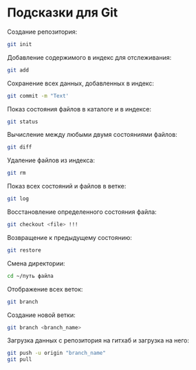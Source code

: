 # Подсказки для Git

Создание репозитория:
```sh
git init
```

Добавление содержимого в индекс для отслеживания:
```sh
git add
```

Сохранение всех данных, добавленных в индекс:
```sh
git commit -m "Text'
```
Показ состояния файлов в каталоге и в индексе:
```sh
git status
```

Вычисление между любыми двумя состояниями файлов:
```sh
git diff
```
Удаление файлов из индекса:
```sh
git rm
```
Показ всех состояний и файлов в ветке:
```sh
git log
```
Восстановление определенного состояния файла:
```sh
git checkout <file> !!!
```
Возвращение к предыдущему состоянию:
```sh
git restore
```
Смена директории:
```sh
cd ~/путь файла
```
Отображение всех веток:
```sh
git branch
```
Создание новой ветки:
```sh
git branch <branch_name>
```
Загрузка данных с репозитория на гитхаб и загрузка на него:
```sh
git push -u origin "branch_name"
git pull
```


